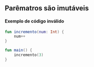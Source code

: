 
## Parêmatros são imutáveis


#### Exemplo de código inválido

```kotlin
fun incremento(num: Int) {
    num++
}

fun main() {
    incremento(3)
}
```
